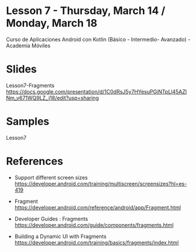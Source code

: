 # Lesson 7 - Thursday, March 14 / Monday, March 18
Curso de Aplicaciones Android con Kotlin (Básico - Intermedio- Avanzado) - Academia Móviles 

# Slides

Lesson7-Fragments https://docs.google.com/presentation/d/1C0dRsJ5y7HYesuPGiNTpLl45AZlNm_v671WQ9LZ_j18/edit?usp=sharing

# Samples

Lesson7

# References

- Support different screen sizes  https://developer.android.com/training/multiscreen/screensizes?hl=es-419

- Fragment https://developer.android.com/reference/android/app/Fragment.html

- Developer Guides : Fragments https://developer.android.com/guide/components/fragments.html

- Building a Dynamic UI with Fragments https://developer.android.com/training/basics/fragments/index.html

